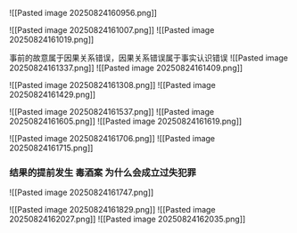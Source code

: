 ![[Pasted image 20250824160956.png]]

![[Pasted image 20250824161007.png]]
![[Pasted image 20250824161019.png]]

事前的故意属于因果关系错误，因果关系错误属于事实认识错误
![[Pasted image 20250824161337.png]]
![[Pasted image 20250824161409.png]]

![[Pasted image 20250824161308.png]]
![[Pasted image 20250824161429.png]]

![[Pasted image 20250824161537.png]]
![[Pasted image 20250824161605.png]]
![[Pasted image 20250824161619.png]]


![[Pasted image 20250824161706.png]]
![[Pasted image 20250824161715.png]]
### 结果的提前发生 毒酒案 为什么会成立过失犯罪
![[Pasted image 20250824161747.png]]

![[Pasted image 20250824161829.png]]
![[Pasted image 20250824162027.png]]
![[Pasted image 20250824162035.png]]






